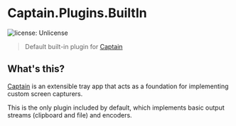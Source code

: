 ﻿# Captain.Plugins.BuiltIn
![license: Unlicense](https://img.shields.io/badge/license-Unlicense-brightgreen.svg)
> Default built-in plugin for [Captain](https://github.com/CaptainApp/Captain)

## What's this?
[Captain](https://github.com/CaptainApp/Captain) is an extensible tray app that acts as a foundation for implementing
custom screen capturers.

This is the only plugin included by default, which implements basic output streams (clipboard and file) and encoders.
